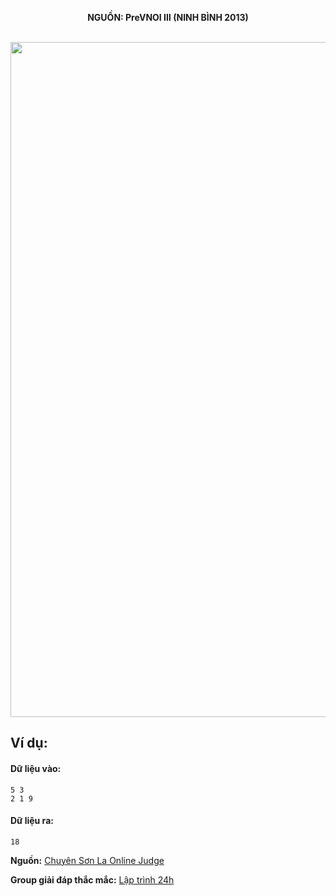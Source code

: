 **<center>NGUỒN: PreVNOI Ⅲ (NINH BÌNH 2013)</center>**
<br>

<img src="/images/problems/1050/period.svg" width=1080px>

## Ví dụ:
#### Dữ liệu vào:
```
5 3
2 1 9
```

#### Dữ liệu ra:
```
18
```
**Nguồn:** [Chuyên Sơn La Online Judge](http://csloj.ddns.net/)

**Group giải đáp thắc mắc:** [Lập trình 24h](https://www.facebook.com/groups/1386904321519984)
